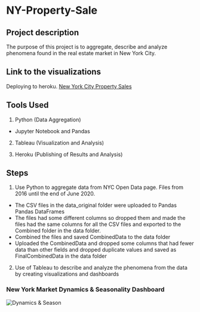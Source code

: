 # NY-Property-Sale

## Project description

The purpose of this project is to aggregate, describe and analyze phenomena found in the real estate market in New York City.

## Link to the visualizations

Deploying to heroku.
[New York City Property Sales](https://nyc-property-sales.herokuapp.com/)

## Tools Used

1. Python (Data Aggregation)
* Jupyter Notebook and Pandas

2. Tableau (Visualization and Analysis)

3. Heroku (Publishing of Results and Analysis)

## Steps

1. Use Python to aggregate data from NYC Open Data page. Files from 2016 until the end of June 2020.

 * The CSV files in the data_original folder were uploaded to Pandas Pandas DataFrames
 * The files had some different columns so dropped them and made the files had the same columns for all the CSV files and exported to the Combined folder in
  the data folder.
 * Combined the files and saved CombinedData to the data folder
 * Uploaded the CombinedData and dropped some columns that had fewer data than other fields and dropped duplicate values and saved as FinalCombinedData in the 
  data folder

2. Use of Tableau to describe and analyze the phenomena from the data by creating visualizations and dashboards

### New York Market Dynamics & Seasonality Dashboard

![Dynamics & Season](img/Dynamics&Season.png.png)









